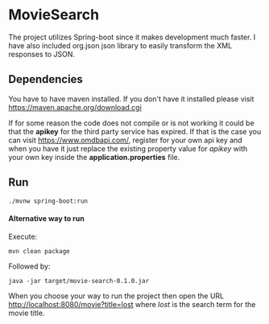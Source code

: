 # MovieSearch

The project utilizes Spring-boot since it makes development much 
faster. I have also included org.json json library to easily transform 
the XML responses to JSON.

## Dependencies

You have to have maven installed. If you don't have it installed please visit <https://maven.apache.org/download.cgi>

If for some reason the code does not compile or is not working it could be that
the **apikey** for the third party service has expired. If that is the case
you can visit <https://www.omdbapi.com/>, register for your own api key and 
when you have it just replace the existing property value for _apikey_ with your own key inside the **application.properties** file.  

## Run

`./mvnw spring-boot:run`

#### Alternative way to run

Execute: 

`mvn clean package`

Followed by:

`java -jar target/movie-search-0.1.0.jar`

When you choose your way to run the project 
then open the URL <http://localhost:8080/movie?title=lost> 
where _lost_ is the search term for the movie title.